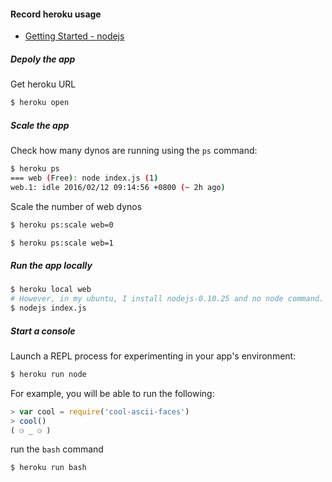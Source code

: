 #### Record heroku usage
- [Getting Started - nodejs](https://devcenter.heroku.com/articles/getting-started-with-nodejs#introduction)

##### Depoly the app

Get heroku URL  
```sh
$ heroku open
```

##### Scale the app

Check how many dynos are running using the `ps` command:  
```sh
$ heroku ps
=== web (Free): node index.js (1)
web.1: idle 2016/02/12 09:14:56 +0800 (~ 2h ago)
```

Scale the number of web dynos
```sh
$ heroku ps:scale web=0
```
```sh
$ heroku ps:scale web=1
```

##### Run the app locally
```sh
$ heroku local web
# However, in my ubuntu, I install nodejs-0.10.25 and no node command. I can use the command to test in local
$ nodejs index.js
```

##### Start a console

Launch a REPL process for experimenting in your app's environment:
```sh
$ heroku run node
```

For example, you will be able to run the following:
```javascript
> var cool = require('cool-ascii-faces')
> cool()
( ⚆ _ ⚆ )
```

run the `bash` command
```sh
$ heroku run bash
```

